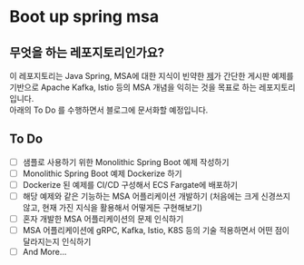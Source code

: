 # Boot up spring msa

## 무엇을 하는 레포지토리인가요?

이 레포지토리는 Java Spring, MSA에 대한 지식이 빈약한 [제](https://github.com/d0lim)가 간단한 게시판 예제를 기반으로 Apache Kafka, Istio 등의 MSA 개념을 익히는 것을 목표로 하는 레포지토리입니다.  
아래의 To Do 를 수행하면서 블로그에 문서화할 예정입니다.

## To Do

- [ ] 샘플로 사용하기 위한 Monolithic Spring Boot 예제 작성하기
- [ ] Monolithic Spring Boot 예제 Dockerize 하기
- [ ] Dockerize 된 예제를 CI/CD 구성해서 ECS Fargate에 배포하기
- [ ] 해당 예제와 같은 기능하는 MSA 어플리케이션 개발하기 (처음에는 크게 신경쓰지 않고, 현재 가진 지식을 활용해서 어떻게든 구현해보기)
- [ ] 혼자 개발한 MSA 어플리케이션의 문제 인식하기
- [ ] MSA 어플리케이션에 gRPC, Kafka, Istio, K8S 등의 기술 적용하면서 어떤 점이 달라지는지 인식하기
- [ ] And More...
